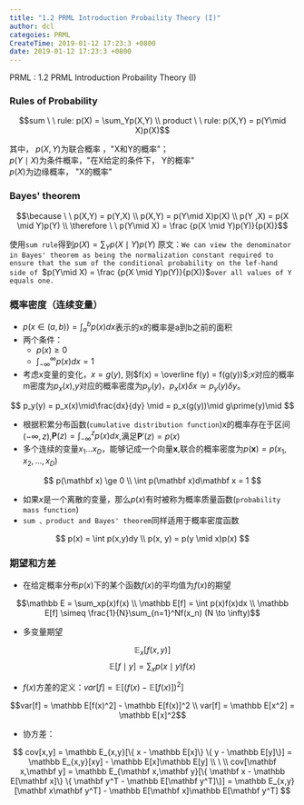 ```yaml
---
title: "1.2 PRML Introduction Probaility Theory (I)"
author: dcl
categoies: PRML
CreateTime: 2019-01-12 17:23:3 +0800
date: 2019-01-12 17:23:3 +0800
---
```


PRML : 1.2 PRML Introduction Probaility Theory (I)
<!--more-->

### Rules of Probability
$$sum \ \ rule: p(X) = \sum_Yp(X,Y) \\ product \ \ rule: p(X,Y) = p(Y\mid X)p(X)$$

其中， $p(X,Y)$为联合概率 ，"X和Y的概率"；<br>
$p(Y\mid X)$为条件概率，"在X给定的条件下， Y的概率"<br>
$p(X)$为边缘概率， "X的概率"<br>

### Bayes' theorem
$$\because \ \  p(X,Y) = p(Y,X) \\
p(X,Y) = p(Y\mid X)p(X) \\ p(Y ,X) = p(X \mid Y)p(Y) \\
\therefore \ \  p(Y\mid X) = \frac {p(X \mid Y)p(Y)}{p(X)}$$

使用`sum rule`得到$p(X) = \sum_Yp(X\mid Y)p(Y)$
原文：`We can view the denominator in Bayes' theorem as being the normalization constant required to ensure that the sum of the conditional probability on the lef-hand side of `$p(Y\mid X) = \frac {p(X \mid Y)p(Y)}{p(X)}$`over all values of Y equals one.`


### 概率密度（连续变量）
- $p(x \in (a, b)) = \int_a^bp(x)dx$表示的x的概率是a到b之前的面积
- 两个条件：
    - $p(x) \ge 0$
    - $\int^{\infty}_{-\infty}p(x)dx = 1$
- 考虑x变量的变化，$x = g(y)$, 则$f(x) = \overline f(y) = f(g(y))$;$x$对应的概率m密度为$p_x(x)$,$y$对应的概率密度为$p_y(y)$，$p_x(x)\delta x \simeq p_y(y)\delta y$。<br>

$$
p_y(y) = p_x(x)\mid\frac{dx}{dy} \mid = p_x(g(y))\mid g\prime(y)\mid
$$
- 根据积累分布函数(`cumulative distribution function`)x的概率存在于区间$(-\infty ,z)$,$\mathbf P(z) = \int_{-\infty}^zp(x)dx$,满足$\mathbf P\prime(z) = p(x)$
- 多个连续的变量$x_1...x_D$，能够记成一个向量$\mathbf x$,联合的概率密度为$p(\mathbf x) = p(x_1,x_2,...,x_D)$

$$
p(\mathbf x) \ge 0 \\
\int p(\mathbf x)d\mathbf x = 1
$$

- 如果$x$是一个离散的变量，那么$p(x)$有时被称为概率质量函数(`probability mass function`)
- `sum 、product and Bayes' theorem`同样适用于概率密度函数

$$
p(x) = \int p(x,y)dy \\
p(x, y) = p(y \mid x)p(x)
$$

### 期望和方差
- 在给定概率分布$p(x)$下的某个函数$f(x)$的平均值为$f(x)$的期望<br>

$$\mathbb E = \sum_xp(x)f(x) \\ \mathbb E[f] = \int p(x)f(x)dx \\ \mathbb E[f] \simeq \frac{1}{N}\sum_{n=1}^Nf(x_n) (N \to \infty)$$
- 多变量期望

$$\mathbb E_x[f(x,y)]$$
$$\mathbb E[f\mid y] = \sum_x p(x\mid y)f(x)$$

- $f(x)$方差的定义：$var[f] = \mathbb E[(f(x) - \mathbb E[f(x)])^2]$

$$var[f] = \mathbb E[f(x)^2] - \mathbb E[f(x)]^2 \\ var[f] = \mathbb E[x^2] = \mathbb E[x]^2$$

- 协方差：

$$
cov[x,y] = \mathbb E_{x,y}[\{ x - \mathbb E[x]\} \{ y - \mathbb E[y]\}] = \mathbb E_{x,y}[xy] - \mathbb E[x]\mathbb E[y] \\ 
 \ \\ cov[\mathbf x,\mathbf y] = \mathbb E_{\mathbf x,\mathbf y}[\{ \mathbf x - \mathbb E[\mathbf x]\} \{ \mathbf y^T - \mathbb E[\mathbf y^T]\}] = \mathbb E_{x,y}[\mathbf x\mathbf y^T] - \mathbb E[\mathbf x]\mathbb E[\mathbf y^T]
$$